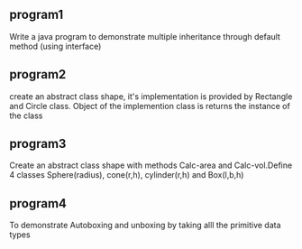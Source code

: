 ## program1
Write a java program to demonstrate multiple inheritance through default method (using interface)
## program2
create an abstract class shape, it's implementation is provided by Rectangle and Circle class. Object of the implemention class is returns the instance of the class
## program3
Create an abstract class shape with methods Calc-area and Calc-vol.Define 4 classes Sphere(radius), cone(r,h), cylinder(r,h) and Box(l,b,h)
## program4
To demonstrate Autoboxing and unboxing by taking alll the primitive data types

